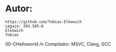# Autor:
    https://github.com/Tobias-Elkowich
    Legajo: 203.585-6
    Elkowich
    Tobias
00-CHelloworld /n
Compilador: MSVC, Clang, GCC
